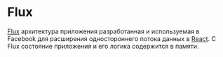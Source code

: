 # Flux

[Flux](https://facebook.github.io/flux/) архитектура приложения разработанная и используемая в Facebook для расширения одностороннего потока данных в [React](REACT.md). С Flux состояние приложения и его логика содержится в памяти.